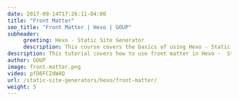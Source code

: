 ```yaml
---
date: 2017-09-14T17:26:11-04:00
title: "Front Matter"
seo_title: "Front Matter | Hexo | GOUP"
subheader:
     greeting: Hexo - Static Site Generator
     description: This course covers the basics of using Hexo - Static Site Generator. Work your way through the articles and we'll teach you everything you need to know to create a professional and scalable website or blog!
description: This tutorial covers how to use front matter in Hexo -  Static Site Generator.
author: GOUP
image: front-matter.png
video: pfD6FCZdW4Q
url: /static-site-generators/hexo/front-matter/
weight: 5
---
```

